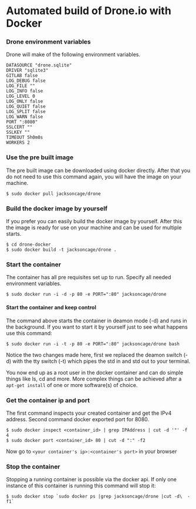 Automated build of Drone.io with Docker
===========

### Drone environment variables
Drone will make of the following environment variables.

	DATASOURCE "drone.sqlite" 
	DRIVER "sqlite3"
	GITLAB false
	LOG_DEBUG false
	LOG_FILE ""
	LOG_INFO false
	LOG_LEVEL 0
	LOG_ONLY false
	LOG_QUIET false
	LOG_SPLIT false
	LOG_WARN false
	PORT ":8080"
	SSLCERT ""
	SSLKEY ""
	TIMEOUT 5h0m0s
	WORKERS 2

### Use the pre built image
The pre built image can be downloaded using docker directly. After that you do not need to use this command again, you will have the image on your machine.

	$ sudo docker pull jacksoncage/drone


### Build the docker image by yourself
If you prefer you can easily build the docker image by yourself. After this the image is ready for use on your machine and can be used for multiple starts.

	$ cd drone-docker
	$ sudo docker build -t jacksoncage/drone .


### Start the container
The container has all pre requisites set up to run. Specify all needed environment variables.

	$ sudo docker run -i -d -p 80 -e PORT=":80" jacksoncage/drone


#### Start the container and keep control
The command above starts the container in deamon mode (-d) and runs in the background. If you want to start it by yourself just to see what happens use this command:

	$ sudo docker run -i -t -p 80 -e PORT=":80" jacksoncage/drone bash

Notice the two changes made here, first we replaced the deamon switch (-d) with the tty switch (-t) which pipes the std in and std out to your terminal.

You now end up as a root user in the docker container and can do simple things like ls, cd and more. More complex things can be achieved after a `apt-get install` of one or more software(s) of choice.

### Get the container ip and port
The first command inspects your created container and get the IPv4 address. Second command docker exported port for 8080.

    $ sudo docker inspect <container_id> | grep IPAddress | cut -d '"' -f 4
    $ sudo docker port <container_id> 80 | cut -d ":" -f2

Now go to `<your container's ip>:<container's port>` in your browser


### Stop the container
Stopping a running container is possible via the docker api. If only one instance of this container is running this command will stop it:

	$ sudo docker stop `sudo docker ps |grep jacksoncage/drone |cut -d\  -f1`

